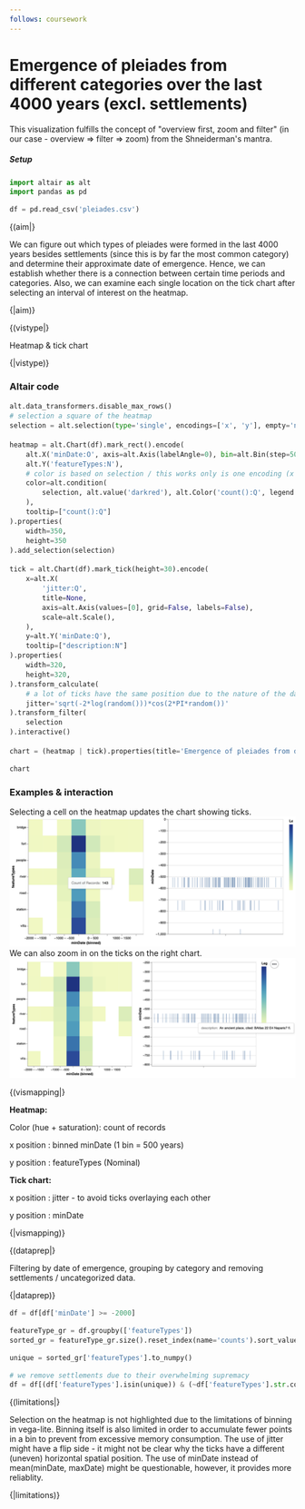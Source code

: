 ```yaml
---
follows: coursework
---
```

# Emergence of pleiades from different categories over the last 4000 years (excl. settlements)

This visualization fulfills the concept of "overview first, zoom and filter" (in our case - overview => filter => zoom) from the Shneiderman's mantra.

##### Setup
```python
import altair as alt
import pandas as pd
```


```python
df = pd.read_csv('pleiades.csv')
```

{(aim|}

We can figure out which types of pleiades were formed in the last 4000 years besides settlements (since this is by far the most common category) and determine their approximate date of emergence. Hence, we can establish whether there is a connection between certain time periods and categories. Also, we can examine each single location on the tick chart after selecting an interval of interest on the heatmap. 

{|aim)}

{(vistype|}

Heatmap & tick chart

{|vistype)}

### Altair code

```python
alt.data_transformers.disable_max_rows()
# selection a square of the heatmap
selection = alt.selection(type='single', encodings=['x', 'y'], empty='none')

heatmap = alt.Chart(df).mark_rect().encode(
    alt.X('minDate:O', axis=alt.Axis(labelAngle=0), bin=alt.Bin(step=500)),
    alt.Y('featureTypes:N'),
    # color is based on selection / this works only is one encoding (x | y) is specified in the selection above
    color=alt.condition(
        selection, alt.value('darkred'), alt.Color('count():Q', legend = alt.Legend(title = 'Legend')), 
    ),
    tooltip=["count():Q"]
).properties(
    width=350,
    height=350
).add_selection(selection)

tick = alt.Chart(df).mark_tick(height=30).encode(
    x=alt.X(
        'jitter:Q',
        title=None,
        axis=alt.Axis(values=[0], grid=False, labels=False),
        scale=alt.Scale(),
    ),
    y=alt.Y('minDate:Q'),
    tooltip=["description:N"]
).properties(
    width=320,
    height=320,
).transform_calculate(
    # a lot of ticks have the same position due to the nature of the data set, hence we have to apply bias to create a slight shift
    jitter='sqrt(-2*log(random()))*cos(2*PI*random())'
).transform_filter(
    selection
).interactive()

chart = (heatmap | tick).properties(title='Emergence of pleiades from different categories over the last 4000 years (excl. settlements)')
```


```python
chart
```

### Examples & interaction
Selecting a cell on the heatmap updates the chart showing ticks.
![alt text](img_vis4_1.png)<br/>
We can also zoom in on the ticks on the right chart.
![alt text](img_vis4_2.png)<br/>

{(vismapping|}

<b>Heatmap:</b>

Color (hue + saturation): count of records

x  position
:   binned minDate (1 bin = 500 years)

y  position
: featureTypes (Nominal)

<b>Tick chart:</b>

x  position
:  jitter - to avoid ticks overlaying each other

y  position
: minDate


{|vismapping)}

{(dataprep|}

Filtering by date of emergence, grouping by category and removing settlements / uncategorized data.

{|dataprep)}

```python
df = df[df['minDate'] >= -2000]
```


```python
featureType_gr = df.groupby(['featureTypes'])
sorted_gr = featureType_gr.size().reset_index(name='counts').sort_values('counts', ascending=False).head(10)
```


```python
unique = sorted_gr['featureTypes'].to_numpy()
```


```python
# we remove settlements due to their overwhelming supremacy
df = df[(df['featureTypes'].isin(unique)) & (~df['featureTypes'].str.contains("unknown")) & (~df['featureTypes'].str.contains("unlocated")) & (~df['featureTypes'].str.contains("settlement"))]
```

{(limitations|}

Selection on the heatmap is not highlighted due to the limitations of binning in vega-lite. Binning itself is also limited in order to accumulate fewer points in a bin to prevent from excessive memory consumption. The use of jitter might have a flip side - it might not be clear why the ticks have a different (uneven) horizontal spatial position. The use of minDate instead of mean(minDate, maxDate) might be questionable, however, it provides more reliablity. 

{|limitations)}
